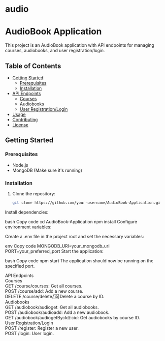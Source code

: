 # audio

# AudioBook Application

This project is an AudioBook application with API endpoints for managing courses, audiobooks, and user registration/login.

## Table of Contents

- [Getting Started](#getting-started)
  - [Prerequisites](#prerequisites)
  - [Installation](#installation)
- [API Endpoints](#api-endpoints)
  - [Courses](#courses)
  - [Audiobooks](#audiobooks)
  - [User Registration/Login](#user-registrationlogin)
- [Usage](#usage)
- [Contributing](#contributing)
- [License](#license)

## Getting Started

### Prerequisites

- Node.js
- MongoDB (Make sure it's running)

### Installation

1. Clone the repository:

   ```bash
   git clone https://github.com/your-username/AudioBook-Application.git
Install dependencies:

bash
Copy code
cd AudioBook-Application
npm install
Configure environment variables:

Create a .env file in the project root and set the necessary variables:

env
Copy code
MONGODB_URI=your_mongodb_uri
PORT=your_preferred_port
Start the application:

bash
Copy code
npm start
The application should now be running on the specified port.

API Endpoints<br>
Courses<br>
GET /course/courses: Get all courses.<br>
POST /course/add: Add a new course.<br>
DELETE /course/delete/:id: Delete a course by ID.<br>
Audiobooks<br>
GET /audiobook/audioget: Get all audiobooks.<br>
POST /audiobook/audioadd: Add a new audiobook.<br>
GET /audiobook/audiogetBycId/:cid: Get audiobooks by course ID.<br>
User Registration/Login<br>
POST /register: Register a new user.<br>
POST /login: User login.<br>
